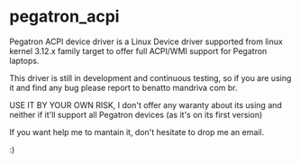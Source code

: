 pegatron_acpi
=============

Pegatron ACPI device driver is a Linux Device driver supported from linux kernel 3.12.x family
target to offer full ACPI/WMI support for Pegatron laptops.

This driver is still in development and continuous testing, so if you are using it and find any bug please report
to benatto <at> mandriva <dot> com <dot> br. 

USE IT BY YOUR OWN RISK, I don't offer any waranty about its using and neither if it'll support all Pegatron devices
(as it's on its first version)

If you want help me to mantain it, don't hesitate to drop me an email.

:)

